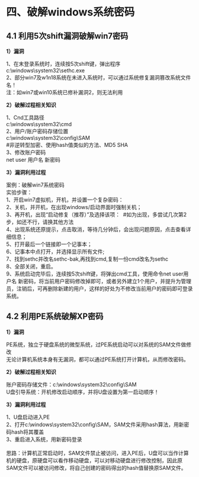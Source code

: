 # 四、破解windows系统密码

## 4.1 利用5次shift漏洞破解win7密码

**1）漏洞**

1、在末登录系统时，连续按5次shift键，弹出程序c:\windows\system32\sethc.exe  
2、部分win7及w1n18系统在未进入系统时，可以通过系统修复漏洞篡改系统文件名！  
注：如win7或win10系统已修补漏洞2，则无法利用

**2）破解过程相关知识**

1、Cnd工具路径  
    c:\windows\system32\cmd  
2、用户/账户密码存储位置  
    c:\windows\system32\config\SAM  
    #非逆转型加密、使用hash值类似的方法、MD5 SHA  
3、修改账户密码  
    net user 用户名 新密码

**3）漏洞利用过程**

案例：破解win7系统密码  
实验步骤：  
1、开启win7虚拟机，开机，并设置一个复杂密码：  
2、关机，并开机，在出现windows/启动界面时强制关机；  
3、再开机，出现“启动修复（推荐）”及选择该项：  #如为出现，多尝试几次第2步，如还不行，请换其他方法  
4、出现系统还原提示，点击取消，等待几分钟后，会出现问题原因，点击查看详细信息；  
5、打开最后一个链接即一个记事本；  
6、记事本中点打开，并选择显示所有文件;  
7、找到sethc并改名sethc-bak,再找到cmd,复制一份cmd改名为sethc  
8、全部关闭，重启。  
9、系统启动完毕后，连续按5次shift键，将弹出cmd工具，使用命令net user用户名 新密码，将当前用户密码修改掉即可，或者另外建立1个用户，并提升为管理员，注销后，可再删除新建的用户，这样的好处为不修改当前用户的密码即可登录系统。

## 4.2 利用PE系统破解XP密码

**1）漏洞**

PE系统，独立于硬盘系统的微型系统，过PE系统启动可以对系统的SAM文件做修改  
无论计算机系统本身有无漏洞，都可以通过PE系统打开计算机，从而修改密码。

**2）破解过程相关知识**

账户密码存储文件：c:\windows\system32\config\SAM  
U盘引导系统：开机修改启动顺序，并将U盘设置为第一启动顺序！

**3）漏洞利用过程**

1、U盘启动进入PE  
2、打开c:\windows\system32\config\SAM，SAM文件采用hash算法，用新密码hash将其覆盖  
3、重启进入系统，用新密码登录  
​  
思路：计算机正常启动时，SAM文件禁止被访问，进入PE后，U盘可以当作计算机的硬盘，原硬盘可以看作移动硬盘，可以对移动硬盘进行修改控制，因此原SAM文件可以被访问修改，将自己创建的密码得出的hash值替换原SAM文件。

